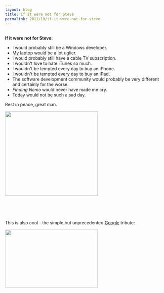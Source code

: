 ```yaml
---
layout: blog
title: if it were not for Steve
permalink: 2011/10/if-it-were-not-for-steve
---
```


<br/>
<strong>If it were not for Steve:</strong>
<ul>
  <li>I would probably still be a Windows developer.</li>
  <li>My laptop would be a lot uglier.</li>
  <li>I would probably still have a cable TV subscription.</li>
  <li>I wouldn't love to hate iTunes so much.</li>
  <li>I wouldn't be tempted every day to buy an iPhone.</li>
  <li>I wouldn't be tempted every day to buy an iPad.</li>
  <li>The software development community would probably be very different and certainly for the worse.</li>
  <li><em>Finding Nemo</em> would never have made me cry.</li>
  <li>Today would not be such a sad day.</li>
</ul>


Rest in peace, great man.<br>


<a href="http://blog.kristeraxel.com/wp-content/uploads/2011/10/t_hero.png"><img src="http://blog.kristeraxel.com/wp-content/uploads/2011/10/t_hero-300x273.png" alt="" title="Steve Jobs" width="300" height="273" class="aligncenter size-medium wp-image-1300" /></a>

<br/><br/><br/>

This is also cool - the simple but unprecedented <a href="http://google.com">Google</a> tribute:

<a href="http://blog.kristeraxel.com/wp-content/uploads/2011/10/google-tribute.png"><img src="http://blog.kristeraxel.com/wp-content/uploads/2011/10/google-tribute-300x188.png" alt="" title="google-tribute" width="300" height="188" class="aligncenter size-medium wp-image-1306" /></a>
